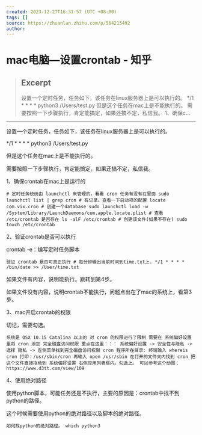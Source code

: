 ```yaml
---
created: 2023-12-27T16:31:57 (UTC +08:00)
tags: []
source: https://zhuanlan.zhihu.com/p/564215492
author: 
---
```


# mac电脑—设置crontab - 知乎

> ## Excerpt
> 设置一个定时任务，任务如下，该任务在linux服务器上是可以执行的。 */1 * * * * python3 /Users/test.py 但是这个任务在mac上是不能执行的。 需要按照一下步骤执行，肯定能搞定，如果还搞不定，私信我。 1、确保c…

---
设置一个定时任务，任务如下，该任务在linux服务器上是可以执行的。

\*/1 \* \* \* \* python3 /Users/test.py

但是这个任务在mac上是不能执行的。

需要按照一下步骤执行，肯定能搞定，如果还搞不定，私信我。

1、确保crontab在mac上是运行的

```text
# 定时任务统统由 launchctl 来管理的，看看 cron 任务有没有在里面 sudo launchctl list | grep cron # 有记录。查看一下启动项的配置 locate com.vix.cron # 创建一个database sudo launchctl load -w /System/Library/LaunchDaemons/com.apple.locate.plist # 查看 /etc/crontab 是否存在 ls -alF /etc/crontab # 创建该文件(如果不存在) sudo touch /etc/crontab
```

2、验证crontab是否可以执行

crontab -e：编写定时任务脚本

```text
验证 crontab 是否可真正执行 # 每分钟输出当前时间到time.txt上. */1 * * * * /bin/date >> /User/time.txt
```

如果文件有内容，说明能执行。跳转到第4步。

如果文件没有内容，说明crontab不能执行，问题点出在了mac的系统上，看第3步。

3、mac开启crontab的权限

切记，需要勾选。

```text
系统是 OSX 10.15 Catalina 以上的 对 cron 的权限进行了限制 需要在 系统偏好设置 里将 cron 添加 完全磁盘访问权限 重点在这里：：： 系统偏好设置 -> 安全性与隐私 -> 选择 隐私 -> 左侧菜单找到完全磁盘访问权限 cron 程序所在目录: 终端输入 whereis cron 打印：/usr/sbin/cron 再输入 open /usr/sbin 在打开的文件夹内找到 cron 把这个文件直接拖动到 系统偏好设置 右侧应用列表框内。勾选上。 可以参考这个动图：https://www.d3tt.com/view/109
```

4、使用绝对路径

使用python脚本，可能任务还是不执行，主要的原因是：crontab中找不到python的路径。

这个时候需要使用python的绝对路径以及脚本的绝对路径。

```text
如何找python的绝对路径。 which python3
```
